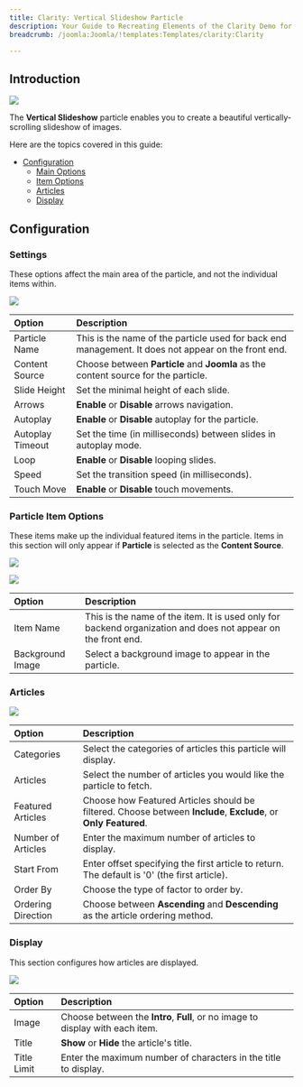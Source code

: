 ```yaml
---
title: Clarity: Vertical Slideshow Particle
description: Your Guide to Recreating Elements of the Clarity Demo for Joomla
breadcrumb: /joomla:Joomla/!templates:Templates/clarity:Clarity

---
```


## Introduction

![](assets/particle_verticalslideshow1.png)

The **Vertical Slideshow** particle enables you to create a beautiful vertically-scrolling slideshow of images.

Here are the topics covered in this guide:

* [Configuration](#configuration)
    - [Main Options](#settings)
    - [Item Options](#particle-item-options)
    - [Articles](#articles)
    - [Display](#display)

## Configuration

### Settings

These options affect the main area of the particle, and not the individual items within.

![](assets/particle_verticalslideshow2.png)

| Option                | Description                                                                                               |
| :----------------     | :-------------------------------------------------------------------------------------------------------- |
| Particle Name         | This is the name of the particle used for back end management. It does not appear on the front end.       |
| Content Source        | Choose between **Particle** and **Joomla** as the content source for the particle.                        |
| Slide Height          | Set the minimal height of each slide.                                                                     |
| Arrows                | **Enable** or **Disable** arrows navigation.                                                              |
| Autoplay              | **Enable** or **Disable** autoplay for the particle.                                                      |
| Autoplay Timeout      | Set the time (in milliseconds) between slides in autoplay mode.                                           |
| Loop                  | **Enable** or **Disable** looping slides.                                                                 |
| Speed                 | Set the transition speed (in milliseconds).                                                               |
| Touch Move            | **Enable** or **Disable** touch movements.                                                                |

### Particle Item Options

These items make up the individual featured items in the particle. Items in this section will only appear if **Particle** is selected as the **Content Source**.

![](assets/particle_verticalslideshow3.png)

![](assets/particle_verticalslideshow4.png)

| Option                  | Description                                                                                                  |
| :---------------------- | :--------------------------------------------------------------------------------------                      |
| Item Name               | This is the name of the item. It is used only for backend organization and does not appear on the front end. |
| Background Image        | Select a background image to appear in the particle.                                                         |


### Articles

![](assets/particle_verticalslideshow5.png)

| Option             | Description                                                                                                     |
| :-----             | :-----                                                                                                          |
| Categories         | Select the categories of articles this particle will display.                                                   |
| Articles           | Select the number of articles you would like the particle to fetch.                                             |
| Featured Articles  | Choose how Featured Articles should be filtered. Choose between **Include**, **Exclude**, or **Only Featured**. |
| Number of Articles | Enter the maximum number of articles to display.                                                                |
| Start From         | Enter offset specifying the first article to return. The default is '0' (the first article).                    |
| Order By           | Choose the type of factor to order by.                                                                          |
| Ordering Direction | Choose between **Ascending** and **Descending** as the article ordering method.                                 |

### Display

This section configures how articles are displayed.

![](assets/particle_verticalslideshow6.png)

| Option        | Description                                                                                         |
| :------------ | :-------------------------------------------------------------------------------------------------- |
| Image         | Choose between the **Intro**, **Full**, or no image to display with each item.                      |
| Title         | **Show** or **Hide** the article's title.                                                           |
| Title Limit   | Enter the maximum number of characters in the title to display.                                     |